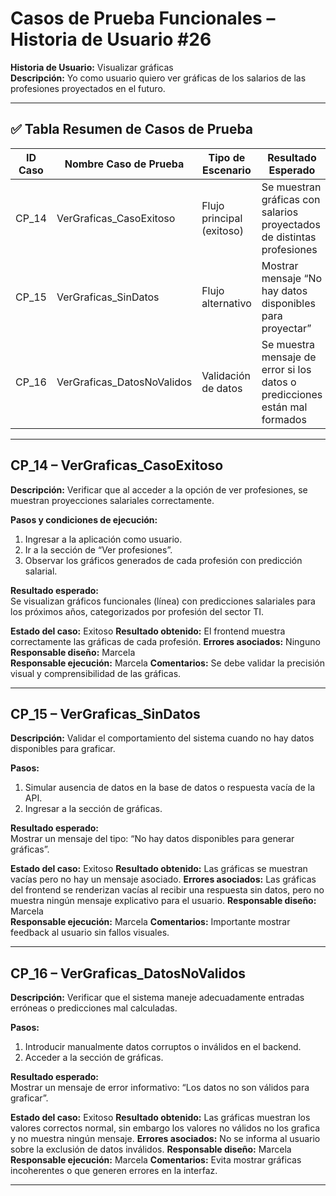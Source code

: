 # Casos de Prueba Funcionales – Historia de Usuario #26
**Historia de Usuario:** Visualizar gráficas  
**Descripción:** Yo como usuario quiero ver gráficas de los salarios de las profesiones proyectados en el futuro.

---

## ✅ Tabla Resumen de Casos de Prueba

| ID Caso | Nombre Caso de Prueba              | Tipo de Escenario        | Resultado Esperado                                                       | Estado    |
|---------|-------------------------------------|---------------------------|---------------------------------------------------------------------------|-----------|
| CP_14   | VerGraficas_CasoExitoso               | Flujo principal (exitoso)   | Se muestran gráficas con salarios proyectados de distintas profesiones   | Exitoso |
| CP_15   | VerGraficas_SinDatos                | Flujo alternativo         | Mostrar mensaje “No hay datos disponibles para proyectar”                | Exitoso |
| CP_16   | VerGraficas_DatosNoValidos          | Validación de datos       | Se muestra mensaje de error si los datos o predicciones están mal formados | Exitoso |

---

## CP_14 – VerGraficas_CasoExitoso

**Descripción:** Verificar que al acceder a la opción de ver profesiones, se muestran proyecciones salariales correctamente.

**Pasos y condiciones de ejecución:**
1. Ingresar a la aplicación como usuario.
2. Ir a la sección de “Ver profesiones”.
3. Observar los gráficos generados de cada profesión con predicción salarial.

**Resultado esperado:**  
Se visualizan gráficos funcionales (línea) con predicciones salariales para los próximos años, categorizados por profesión del sector TI.

**Estado del caso:** Exitoso
**Resultado obtenido:** El frontend muestra correctamente las gráficas de cada profesión. 
**Errores asociados:** Ninguno
**Responsable diseño:** Marcela  
**Responsable ejecución:** Marcela 
**Comentarios:** Se debe validar la precisión visual y comprensibilidad de las gráficas.

---

## CP_15 – VerGraficas_SinDatos

**Descripción:** Validar el comportamiento del sistema cuando no hay datos disponibles para graficar.

**Pasos:**
1. Simular ausencia de datos en la base de datos o respuesta vacía de la API.
2. Ingresar a la sección de gráficas.

**Resultado esperado:**  
Mostrar un mensaje del tipo: “No hay datos disponibles para generar gráficas”.

**Estado del caso:** Exitoso
**Resultado obtenido:** Las gráficas se muestran vacías pero no hay un mensaje asociado.
**Errores asociados:** Las gráficas del frontend se renderizan vacías al recibir una respuesta sin datos, pero no muestra ningún mensaje explicativo para el usuario.
**Responsable diseño:** Marcela  
**Responsable ejecución:** Marcela 
**Comentarios:** Importante mostrar feedback al usuario sin fallos visuales.

---

## CP_16 – VerGraficas_DatosNoValidos

**Descripción:** Verificar que el sistema maneje adecuadamente entradas erróneas o predicciones mal calculadas.

**Pasos:**
1. Introducir manualmente datos corruptos o inválidos en el backend.
2. Acceder a la sección de gráficas.

**Resultado esperado:**  
Mostrar un mensaje de error informativo: “Los datos no son válidos para graficar”.

**Estado del caso:** Exitoso
**Resultado obtenido:** Las gráficas muestran los valores correctos normal, sin embargo los valores no válidos no los grafica y no muestra ningún mensaje. 
**Errores asociados:** No se informa al usuario sobre la exclusión de datos inválidos.
**Responsable diseño:** Marcela  
**Responsable ejecución:** Marcela 
**Comentarios:** Evita mostrar gráficas incoherentes o que generen errores en la interfaz.

---
